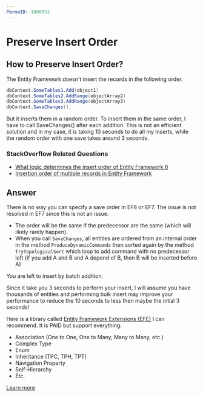 ```yaml
---
PermaID: 1000052
---
```


# Preserve Insert Order

## How to Preserve Insert Order? 

The Entity Framework doesn't insert the records in the following order.


```csharp
dbContext.SomeTables1.Add(object1)
dbContext.SomeTables2.AddRange(objectArray2)
dbContext.SomeTables3.AddRange(objectArray3)
dbContext.SaveChanges();
```
But it inserts them in a random order. To insert them in the same order, I have to call SaveChanges() after each addition. This is not an efficient solution and in my case, it is taking 10 seconds to do all my inserts, while the random order with one save takes around 3 seconds.

### StackOverflow Related Questions

 - [What logic determines the insert order of Entity Framework 6](https://stackoverflow.com/questions/34795577/what-logic-determines-the-insert-order-of-entity-framework-6/)
 - [Insertion order of multiple records in Entity Framework](https://stackoverflow.com/questions/11521057/insertion-order-of-multiple-records-in-entity-framework/)

## Answer

There is no way you can specify a save order in EF6 or EF7. The issue is not resolved in EF7 since this is not an issue.

 - The order will be the same if the predecessor are the same (which will likely rarely happen).
 - When you call `SaveChanges`, all entities are ordered from an internal order in the method `ProduceDynamicCommands` then sorted again by the method `TryTopologicalSort` which loop to add command with no predecessor left (if you add A and B and A depend of B, then B will be inserted before A)

You are left to insert by batch addition.

Since it take you 3 seconds to perform your insert, I will assume you have thousands of entities and performing bulk insert may improve your performance to reduce the 10 seconds to less then maybe the intial 3 seconds!

Here is a library called [Entity Framework Extensions (EFE)](http://entityframework-extensions.net/) I can recommend. It is PAID but support everything:

 - Association (One to One, One to Many, Many to Many, etc.)
 - Complex Type
 - Enum
 - Inheritance (TPC, TPH, TPT)
 - Navigation Property
 - Self-Hierarchy
 - Etc.

[Learn more](http://entityframework-extensions.net/overview)
